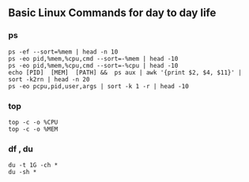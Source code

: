 
## Basic Linux Commands for day to day life

### ps

```
ps -ef --sort=%mem | head -n 10
ps -eo pid,%mem,%cpu,cmd --sort=-%mem | head -10
ps -eo pid,%mem,%cpu,cmd --sort=-%cpu | head -10
echo [PID]  [MEM]  [PATH] &&  ps aux | awk '{print $2, $4, $11}' | sort -k2rn | head -n 20
ps -eo pcpu,pid,user,args | sort -k 1 -r | head -10
```

### top
```
top -c -o %CPU
top -c -o %MEM
```

### df , du
```
du -t 1G -ch *
du -sh *
```
